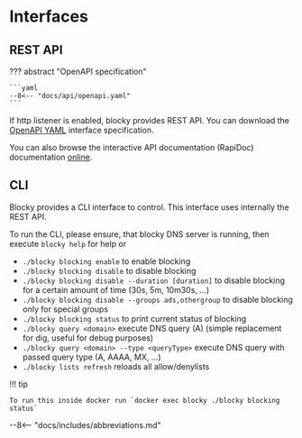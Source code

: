 # Interfaces

## REST API


??? abstract "OpenAPI specification"

    ```yaml
    --8<-- "docs/api/openapi.yaml"
    ```

If http listener is enabled, blocky provides REST API. You can download the [OpenAPI YAML](api/openapi.yaml) interface specification. 

You can also browse the interactive API documentation (RapiDoc) documentation [online](rapidoc.html).

## CLI

Blocky provides a CLI interface to control. This interface uses internally the REST API.

To run the CLI, please ensure, that blocky DNS server is running, then execute `blocky help` for help or

- `./blocky blocking enable` to enable blocking
- `./blocky blocking disable` to disable blocking
- `./blocky blocking disable --duration [duration]` to disable blocking for a certain amount of time (30s, 5m, 10m30s,
  ...)
- `./blocky blocking disable --groups ads,othergroup` to disable blocking only for special groups
- `./blocky blocking status` to print current status of blocking
- `./blocky query <domain>` execute DNS query (A) (simple replacement for dig, useful for debug purposes)
- `./blocky query <domain> --type <queryType>` execute DNS query with passed query type (A, AAAA, MX, ...)
- `./blocky lists refresh` reloads all allow/denylists

!!! tip 

    To run this inside docker run `docker exec blocky ./blocky blocking status`

--8<-- "docs/includes/abbreviations.md"

